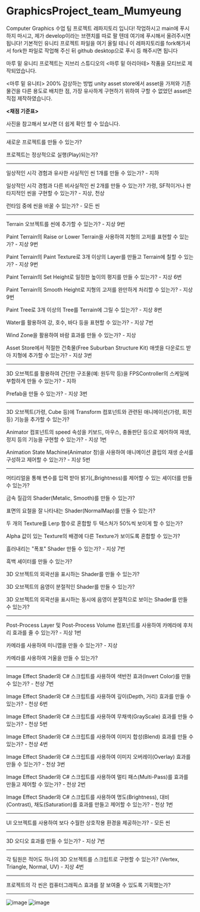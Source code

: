 # GraphicsProject_team_Mumyeung

Computer Graphics 수업 팀 프로젝트 레파지토리 입니다!
작업하시고 main에 푸시하지 마시고, 제가 develop이라는 브랜치를 따로 팔 텐데 여기에 푸시해서 올려주시면 됩니다!
기본적인 유니티 프로젝트 파일을 여기 올릴 테니 이 레파지토리를 fork해가셔서 fork한 파일로 작업해 주신 뒤 github desktop으로 푸시 등 해주시면 됩니다


마루 밑 유니티 프로젝트는 지브리 스튜디오의 <마루 밑 아리아테> 작품을 모티브로 제작되었습니다.

<마루 밑 유니티> 200% 감상하는 방법
unity asset store에서 asset을 가져와 기존 물건을 다른 용도로 배치한 점, 가장 유사하게 구현하기 위하여 구할 수 없었던 asset은 직접 제작하였습니다.


<b><채점 기준표></b>
  
사진을 참고해서 보시면 더 쉽게 확인 할 수 있습니다.
  
___________________________________________________________________________________________________________

새로운 프로젝트를 만들 수 있는가? 
  
프로젝트는 정상적으로 실행(Play)되는가? 

___________________________________________________________________________________________________________
  
일상적인 시각 경험과 유사한 사실적인 씬 1개를 만들 수 있는가? - 지하

일상적인 시각 경험과 다른 비사실적인 씬 2개를 만들 수 있는가? 가령, SF적이거나 판타지적인 씬을 구현할 수 있는가? - 지상, 천상 

런타임 중에 씬을 바꿀 수 있는가? - 모든 씬 

___________________________________________________________________________________________________________
  
Terrain 오브젝트를 씬에 추가할 수 있는가? - 지상 9번

Paint Terrain의 Raise or Lower Terrain을 사용하여 지형의 고저를 표현할 수 있는가? - 지상 9번

Paint Terrain의 Paint Texture로 3개 이상의 Layer를 만들고 Terrain에 칠할 수 있는가? - 지상 9번

Paint Terrain의 Set Height로 일정한 높이의 평지를 만들 수 있는가? - 지상 6번

Paint Terrain의 Smooth Height로 지형의 고저를 완만하게 처리할 수 있는가? - 지상 9번

Paint Tree로 3개 이상의 Tree를 Terrain에 그릴 수 있는가? - 지상 8번

Water를 활용하여 강, 호수, 바다 등을 표현할 수 있는가? - 지상 7번

Wind Zone을 활용하여 바람 효과를 만들 수 있는가? - 지상 

Asset Store에서 적절한 건축물(Free Suburban Structure Kit) 애셋을 다운로드 받아 지형에 추가할 수 있는가? - 지상 3번

___________________________________________________________________________________________________________
  
3D 오브젝트를 활용하여 간단한 구조물(예: 원두막 등)을 FPSController의 스케일에 부합하게 만들 수 있는가? - 지하

Prefab을 만들 수 있는가? - 지상 3번

___________________________________________________________________________________________________________
  
3D 오브젝트(가령, Cube 등)에 Transform 컴포넌트와 관련된 애니메이션(가령, 회전 등) 기능을 추가할 수 있는가? 

Animator 컴포넌트의 speed 속성을 키보드, 마우스, 충돌판단 등으로 제어하여 재생, 정지 등의 기능을 구현할 수 있는가? - 지상 1번

Animation State Machine(Animator 창)을 사용하여 애니메이션 클립의 재생 순서를 구성하고 제어할 수 있는가? - 지상 5번

___________________________________________________________________________________________________________
  
머티리얼을 통해 변수를 입력 받아 밝기(_Brightness)를 제어할 수 있는 셰이더를 만들 수 있는가? 

금속 질감의 Shader(Metalic, Smooth)를 만들 수 있는가? 

표면의 요철을 잘 나타내는 Shader(NormalMap)를 만들 수 있는가? 

두 개의 Texture를 Lerp 함수로 혼합할 두 텍스처가 50%씩 보이게 할 수 있는가? 

Alpha 값이 있는 Texture의 배경에 다른 Texture가 보이도록 혼합할 수 있는가? 

흘러내리는 "폭포" Shader 만들 수 있는가? - 지상 7번 

흑백 셰이터를 만들 수 있는가? 

3D 오브젝트의 외곽선을 표시하는 Shader를 만들 수 있는가? 

3D 오브젝트의 음영이 분절적인 Shader를 만들 수 있는가? 

3D 오브젝트의 외곽선을 표시하는 동시에 음영이 분절적으로 보이는 Shader를 만들 수 있는가? 

___________________________________________________________________________________________________________
  
Post-Process Layer 및 Post-Process Volume 컴포넌트를 사용하여 카메라에 후처리 효과를 줄 수 있는가? - 지상 1번 

카메라를 사용하여 미니맵을 만들 수 있는가? - 지상

카메라를 사용하여 거울을 만들 수 있는가? 

___________________________________________________________________________________________________________
  
Image Effect Shader와 C# 스크립트를 사용하여 색반전 효과(Invert Color)를 만들 수 있는가? - 천상 7번

Image Effect Shader와 C# 스크립트를 사용하여 깊이(Depth, 거리) 효과를 만들 수 있는가? - 천상 6번

Image Effect Shader와 C# 스크립트를 사용하여 무채색(GrayScale) 효과를 만들 수 있는가? - 천상 5번

Image Effect Shader와 C# 스크립트를 사용하여 이미지 합성(Blend) 효과를 만들 수 있는가? - 천상 4번

Image Effect Shader와 C# 스크립트를 사용하여 이미지 오버레이(Overlay) 효과를 만들 수 있는가? - 천상 3번

Image Effect Shader와 C# 스크립트를 사용하여 멀티 패스(Multi-Pass)를 효과를 만들고 제어할 수 있는가? - 천상 2번

Image Effect Shader와 C# 스크립트를 사용하여 명도(Brightness), 대비(Contrast), 채도(Saturation)를 효과를 만들고 제어할 수 있는가? - 천상 1번

___________________________________________________________________________________________________________
  
UI 오브젝트를 사용하여 보다 수월한 상호작용 환경을 제공하는가? - 모든 씬 

___________________________________________________________________________________________________________
  
3D 오디오 효과를 만들 수 있는가? - 지상 7번

___________________________________________________________________________________________________________
  
각 팀원은 적어도 하나의 3D 오브젝트를 스크립트로 구현할 수 있는가? (Vertex, Triangle, Normal, UV) - 지상 4번

___________________________________________________________________________________________________________
  
프로젝트의 각 씬은 컴퓨터그래픽스 효과를 잘 보여줄 수 있도록 기획했는가? 

___________________________________________________________________________________________________________



![image](https://user-images.githubusercontent.com/113872751/208363393-d3213524-3dd5-4852-834a-668bfbd50fbb.png)
![image](https://user-images.githubusercontent.com/113872815/208365807-2fbc655b-1462-44c8-8d87-9e40da40b0f0.png)
